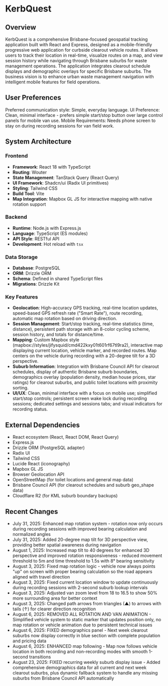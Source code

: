 # KerbQuest

## Overview
KerbQuest is a comprehensive Brisbane-focused geospatial tracking application built with React and Express, designed as a mobile-friendly progressive web application for curbside clearout vehicle routes. It allows users to track their location in real-time, visualize routes on a map, and view session history while navigating through Brisbane suburbs for waste management operations. The application integrates clearout schedule displays and demographic overlays for specific Brisbane suburbs. The business vision is to enhance urban waste management navigation with intelligent mobile features for field operations.

## User Preferences
Preferred communication style: Simple, everyday language.
UI Preference: Clean, minimal interface - prefers simple start/stop button over large control panels for mobile van use.
Mobile Requirements: Needs phone screen to stay on during recording sessions for van field work.

## System Architecture

### Frontend
- **Framework**: React 18 with TypeScript
- **Routing**: Wouter
- **State Management**: TanStack Query (React Query)
- **UI Framework**: Shadcn/ui (Radix UI primitives)
- **Styling**: Tailwind CSS
- **Build Tool**: Vite
- **Map Integration**: Mapbox GL JS for interactive mapping with native rotation support

### Backend
- **Runtime**: Node.js with Express.js
- **Language**: TypeScript (ES modules)
- **API Style**: RESTful API
- **Development**: Hot reload with `tsx`

### Data Storage
- **Database**: PostgreSQL
- **ORM**: Drizzle ORM
- **Schema**: Defined in shared TypeScript files
- **Migrations**: Drizzle Kit

### Key Features
- **Geolocation**: High-accuracy GPS tracking, real-time location updates, speed-based GPS refresh rate ("Smart Rate"), route recording, automatic map rotation based on driving direction.
- **Session Management**: Start/stop tracking, real-time statistics (time, distance), persistent path storage with an 8-color cycling scheme, session history, and totals for distance/time.
- **Mapping**: Custom Mapbox style (mapbox://styles/jifysquid/cmd422kxy01t601rf67tl9ra2), interactive map displaying current location, vehicle marker, and recorded routes. Map centers on the vehicle during recording with a 20-degree tilt for a 3D perspective.
- **Suburb Information**: Integration with Brisbane Council API for clearout schedules, display of authentic Brisbane suburb boundaries, demographics overlay (population density, median house prices, star ratings) for clearout suburbs, and public toilet locations with proximity sorting.
- **UI/UX**: Clean, minimal interface with a focus on mobile use; simplified start/stop controls; persistent screen wake lock during recording sessions; dedicated settings and sessions tabs; and visual indicators for recording status.

## External Dependencies
- React ecosystem (React, React DOM, React Query)
- Express.js
- Drizzle ORM (PostgreSQL adapter)
- Radix UI
- Tailwind CSS
- Lucide React (iconography)
- Mapbox GL JS
- Browser Geolocation API
- OpenStreetMap (for toilet locations and general map data)
- Brisbane Council API (for clearout schedules and suburb geo_shape data)
- Cloudflare R2 (for KML suburb boundary backups)

## Recent Changes
- July 31, 2025: Enhanced map rotation system - rotation now only occurs during recording sessions with improved bearing calculation and normalized angles
- July 31, 2025: Added 20-degree map tilt for 3D perspective view, providing better spatial awareness during navigation  
- August 1, 2025: Increased map tilt to 40 degrees for enhanced 3D perspective and improved rotation responsiveness - reduced movement threshold to 5m and time threshold to 1.5s with 8° bearing sensitivity
- August 3, 2025: Fixed map rotation logic - vehicle now always points "up" on screen with proper bearing calculation so the road appears aligned with travel direction
- August 3, 2025: Fixed current location window to update continuously during recording sessions with 2-second suburb lookup intervals
- August 3, 2025: Adjusted van zoom level from 18 to 16.5 to show 50% more surrounding area for better context
- August 3, 2025: Changed path arrows from triangles (▲) to arrows with tails (↑) for clearer direction recognition
- August 6, 2025: REMOVED ALL ROTATION AND VAN ANIMATION - Simplified vehicle system to static marker that updates position only, no map rotation or vehicle animation due to persistent technical issues
- August 6, 2025: FIXED demographics panel - Next week clearout suburbs now display correctly in blue section with complete population and pricing data
- August 6, 2025: ENHANCED map following - Map now follows vehicle location in both recording and non-recording modes with smooth 1-second transitions
- August 23, 2025: FIXED recurring weekly suburb display issue - Added comprehensive demographics data for all current and next week clearout suburbs, plus dynamic fallback system to handle any missing suburbs from Brisbane Council API automatically